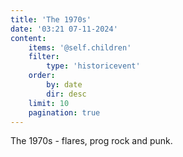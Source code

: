 ```yaml
---
title: 'The 1970s'
date: '03:21 07-11-2024'
content:
    items: '@self.children'
    filter:
        type: 'historicevent'
    order:
        by: date
        dir: desc
    limit: 10
    pagination: true
---
```


The 1970s - flares, prog rock and punk.

